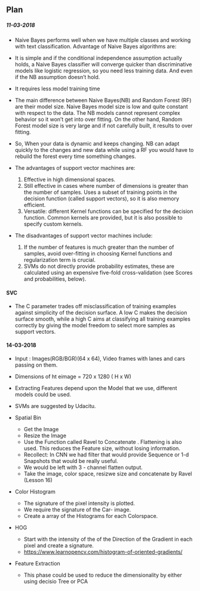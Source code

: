## Plan


##### 11-03-2018
* Naive Bayes performs well when we have multiple classes and working with text classification. Advantage of Naive Bayes algorithms are:
* It is simple and if the conditional independence assumption actually holds, a Naive Bayes classifier will converge quicker than discriminative models like logistic regression, so you need less training data. And even if the NB assumption doesn’t hold.
* It requires less model training time
* The main difference between Naive Bayes(NB) and Random Forest (RF) are their model size. Naive Bayes model size is low and quite constant with respect to the data. The NB models cannot represent complex behavior so it won’t get into over fitting. On the other hand, Random Forest model size is very large and if not carefully built, it results to over fitting.
* So, When your data is dynamic and keeps changing. NB can adapt quickly to the changes and new data while using a RF you would have to rebuild the forest every time something changes.


* The advantages of support vector machines are:

    1. Effective in high dimensional spaces.
    2. Still effective in cases where number of dimensions is greater than the number of samples.
       Uses a subset of training points in the decision function (called support vectors), so it is also memory efficient.
    3. Versatile: different Kernel functions can be specified for the decision function. Common kernels are provided, but it is also              possible to specify custom kernels.

* The disadvantages of support vector machines include:

    1. If the number of features is much greater than the number of samples, avoid over-fitting in choosing Kernel functions and                  regularization term is crucial.
    2. SVMs do not directly provide probability estimates, these are calculated using an expensive five-fold cross-validation (see Scores        and probabilities, below).
    
    
#### SVC
 * The C parameter trades off misclassification of training examples against simplicity of the decision surface. A low C makes the decision surface smooth, while a high C aims at classifying all training examples correctly by giving the model freedom to select more samples as support vectors.


#### 14-03-2018
* Input : Images(RGB/BGR)(64 x 64), Video frames with lanes and cars passing on them.
* Dimensions of ht eimage = 720 x 1280 ( H x W)
* Extracting Features depend upon the Model that we use, different models could be used.
* SVMs are suggested by Udacitu.
* Spatial Bin
    * Get the Image
    * Resize the Image
    * Use the Function called Ravel to Concatenate . Flattening is also used. This reduces the Feature size, without losing information.
    * Recollect: In CNN we had filter that would provide Sequence or 1-d Snapshots that would be really useful.
    * We would be left with 3 - channel flatten output.
    * Take the image, color space, resizwe size and concatenate by Ravel (Lesson 16)
* Color Histogram
    * The signature of the pixel intensity is plotted.
    * We require the signature of the Car- image.
    * Create a array of the Histograms for each Colorspace.
* HOG
    * Start with the intensity of the of the Direction of the Gradient in each pixel and create a signature. 
    * https://www.learnopencv.com/histogram-of-oriented-gradients/
    
* Feature Extraction
    * This phase could be used to reduce the dimensionality by either using decisio Tree or PCA
    
